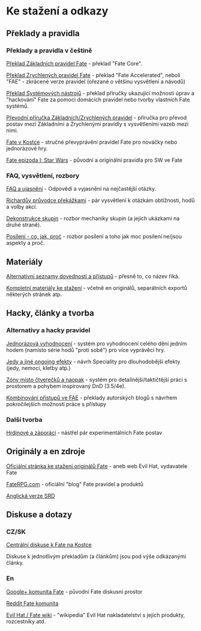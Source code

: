 # Ke stažení a odkazy


## Překlady a pravidla

### Překlady a pravidla v češtině

[Překlad Základních pravidel Fate](http://www.d20.cz/clanky/pravidla/preklad-fate-4e-core-system.html) - překlad "Fate Core".

[Překlad Zrychlených pravidel Fate](http://www.d20.cz/clanky/pravidla/preklad-fae-fate-accelerated-edition.html) - překlad "Fate Accelerated", neboli "FAE" - zkrácené verze pravidel (ořezané o většinu vysvětlení a návodů)

[Překlad Systémových nástrojů](http://www.d20.cz/clanky/pravidla/preklad-fate-systemove-nastroje.html) - překlad příručky ukazující možnosti úprav a "hackování" Fate za pomoci domácích pravidel nebo tvorby vlastních Fate systémů.

[Převodní příručka Základních/Zrychlených pravidel](http://www.d20.cz/clanky/pravidla/fate-prevodni-prirucka-core-fae.html) - příručka pro převod postav mezi Základními a Zrychlenými pravidly s vysvětleními vazeb mezi nimi.

[Fate v Kostce](http://www.d20.cz/clanky/pravidla/Fate-a-fae-v-kostce.html) - stručné převyprávění pravidel Fate pro nováčky nebo jednorázové hry.

[Fate epizoda I: Star Wars](http://www.d20.cz/clanky/pravidla/fate-ep-I-star-wars.html) - původní a originální pravidla pro SW ve Fate


### FAQ, vysvětlení, rozbory

[FAQ a ujasnění](http://www.d20.cz/clanky/pravidla/fate-fae-faq-a-ujasneni.html) - Odpovědi a vyjasnění na nejčastější otázky.

[Richardův průvodce překážkami](http://www.d20.cz/clanky/pravidla/fate-richarduv-pruvodce-prekazkami.html) - pár vysvětlení k otázkám obtížnosti, hodů a volby akcí.

[Dekonstrukce skupin](http://www.d20.cz/clanky/pravidla/fate-dekonstrukce-skupin.html) - rozbor mechaniky skupin (a jejich ukázkami na druhé straně).

[Posílení - co, jak, proč](http://www.d20.cz/clanky/pravidla/fate-posileni-co-jak-proc.html) - rozbor posílení a toho jak moc posílení ne/jsou aspekty a proč.




## Materiály

[Alternativní seznamy dovedností a přístupů](http://www.d20.cz/clanky/pravidla/alternativni-seznamy-dovednosti-a-pristupu.html) - přesně to, co název říká.

[Kompletní materiály ke stažení](http://www.d20.cz/clanky/pravidla/fate-materialy-ke-stazeni.html) - včetně en originálů, separátních exportů některých stránek atp.




## Hacky, články a tvorba

### Alternativy a hacky pravidel

[Jednorázová vyhodnocení](http://www.d20.cz/clanky/pravidla/fate-jednorazova-vyhodnoceni.html) - systém pro vyhodnocení celého dění jedním hodem (namísto série hodů "proti sobě") pro více vyprávěcí hry.

[Jedy a jiné ongoing efekty](http://www.d20.cz/clanky/pravidla/fate-jedy-a-jine-ongoing-efekty.html) - návrh Speciality pro dlouhodobější efekty (jedy, nemoci, kletby atp.)

[Zóny místo čtverečků a naopak](http://www.d20.cz/clanky/pravidla/zony-misto-ctverecku-a-naopak.html) - systém pro detailnější/taktičtější práci s prostorem a pohybem inspirovaný DnD (3.5/4e).

[Kombinování přístupů ve FAE](http://www.d20.cz/clanky/pravidla/fate-kombinovani-pristupu-ve-fae.html) - překlady autorských blogů s návrhem pokročilejších možností práce s přístupy


### Další tvorba

[Hrdinové a záporáci](http://www.d20.cz/clanky/pribehy/fate-hrdinove-a-zaporaci.html) - nástřel pár experimentálních Fate postav 




## Originály a en zdroje

[Oficiální stránka ke stažení originálů Fate](https://www.evilhat.com/home/fate-core-downloads/) - aneb web Evil Hat, vydavatele Fate

[FateRPG.com](http://faterpg.com/) - oficiální "blog" Fate pravidel a produktů

[Anglická verze SRD](https://fate-srd.com/)




## Diskuse a dotazy

### CZ/SK

[Centrální diskuse k Fate na Kostce](http://www.d20.cz/diskuze/pravidla-diskuze/51504.html)

Diskuse k jednotlivým překladům (a článkům) jsou pod výše odkázanými články.


### En

[Google+ komunita Fate](https://plus.google.com/communities/117231873544673522940) - původní Fate diskusní prostor

[Reddit Fate komunita](https://www.reddit.com/r/FATErpg/)

[Evil Hat / Fate wiki](http://evilhat.wikidot.com/) - "wikipedia" Evil Hat nakladatelství s jejich produkty, rozcestníky atd.
